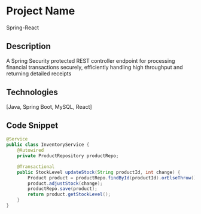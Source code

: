 # Project Name
Spring-React

## Description
A Spring Security protected REST controller endpoint for processing financial transactions securely, efficiently handling high throughput and returning detailed receipts

## Technologies
[Java, Spring Boot, MySQL, React]

## Code Snippet
```java
@Service
public class InventoryService {
    @Autowired
    private ProductRepository productRepo;

    @Transactional
    public StockLevel updateStock(String productId, int change) {
        Product product = productRepo.findById(productId).orElseThrow();
        product.adjustStock(change);
        productRepo.save(product);
        return product.getStockLevel();
    }
}
```


